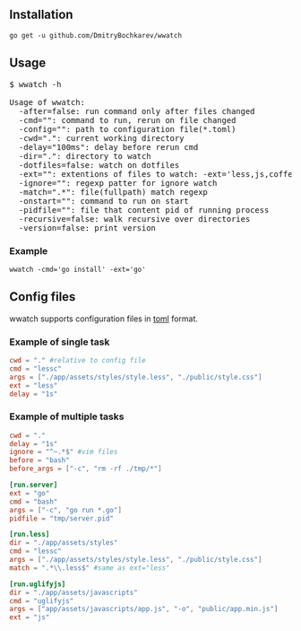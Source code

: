 ## Installation

`go get -u github.com/DmitryBochkarev/wwatch`

## Usage

<pre>
$ wwatch -h

Usage of wwatch:
  -after=false: run command only after files changed
  -cmd="": command to run, rerun on file changed
  -config="": path to configuration file(*.toml)
  -cwd=".": current working directory
  -delay="100ms": delay before rerun cmd
  -dir=".": directory to watch
  -dotfiles=false: watch on dotfiles
  -ext="": extentions of files to watch: -ext='less,js,coffee'
  -ignore="": regexp patter for ignore watch
  -match=".*": file(fullpath) match regexp
  -onstart="": command to run on start
  -pidfile="": file that content pid of running process
  -recursive=false: walk recursive over directories
  -version=false: print version
</pre>

### Example

`wwatch -cmd='go install' -ext='go'`

## Config files

wwatch supports configuration files in [toml](https://github.com/mojombo/toml) format.

### Example of single task

```toml
cwd = "." #relative to config file
cmd = "lessc"
args = ["./app/assets/styles/style.less", "./public/style.css"]
ext = "less"
delay = "1s"
```

### Example of multiple tasks

```toml
cwd = "."
delay = "1s"
ignore = "^~.*$" #vim files
before = "bash"
before_args = ["-c", "rm -rf ./tmp/*"]

[run.server]
ext = "go"
cmd = "bash"
args = ["-c", "go run *.go"]
pidfile = "tmp/server.pid"

[run.less]
dir = "./app/assets/styles"
cmd = "lessc"
args = ["./app/assets/styles/style.less", "./public/style.css"]
match = ".*\\.less$" #same as ext="less"

[run.uglifyjs]
dir = "./app/assets/javascripts"
cmd = "uglifyjs"
args = ["app/assets/javascripts/app.js", "-o", "public/app.min.js"]
ext = "js"
```
